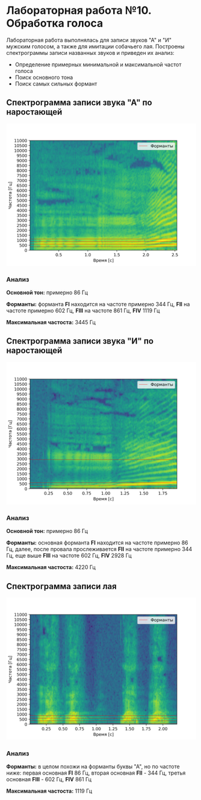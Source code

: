 # Лабораторная работа №10. Обработка голоса
Лабораторная работа выполнялась для записи звуков "А" и "И" мужским голосом, а также для имитации собачьего лая.
Построены спектрограммы записи названных звуков и приведен их анализ: 
- Определение примерных минимальной и максимальной частот голоса
- Поиск основного тона
- Поиск самых сильных формант

## Спектрограмма записи звука "А" по наростающей
![](results/spectrogram_a.png)

### Анализ
**Основной тон:** примерно 86 Гц

**Форманты:** форманта **FI** находится на частоте примерно 344 Гц, **FII** на частоте примерно 602 Гц,
**FIII** на частоте 861 Гц, **FIV** 1119 Гц

**Максимальная частоста:** 3445 Гц

## Спектрограмма записи звука "И" по наростающей
![](results/spectrogram_i.png)

### Анализ
**Основной тон:** примерно 86 Гц

**Форманты:** основная форманта **FI** находится на частоте примерно 86 Гц, далее, после провала прослеживается **FII** на частоте примерно 344 Гц, еще выше  **FIII** на частоте 602 Гц, **FIV** 2928 Гц

**Максимальная частоста:** 4220 Гц

## Спектрограмма записи лая
![](results/spectrogram_gav.png)

### Анализ
**Форманты:** в целом похожи на форманты буквы "А", но по частоте ниже: первая основная **FI** 86 Гц, вторая основная **FII** - 344 Гц, третья основная **FIII** - 602 Гц, **FIV** 861 Гц

**Максимальная частоста:** 1119 Гц